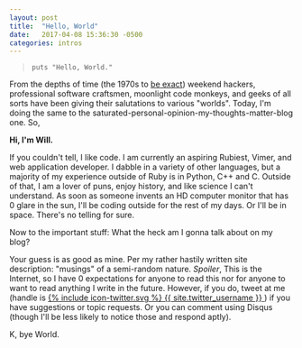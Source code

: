 ```yaml
---
layout: post
title:  "Hello, World"
date:   2017-04-08 15:36:30 -0500
categories: intros
---
```


>`puts "Hello, World."`

From the depths of time (the 1970s to [be exact][b-tutorial]) weekend hackers,
professional software craftsmen, moonlight code monkeys, and geeks of all sorts
have been giving their salutations to various "worlds". Today, I'm doing the
same to the saturated-personal-opinion-my-thoughts-matter-blog one. So,

**Hi, I'm Will.**

If you couldn't tell, I like code. I am currently an aspiring Rubiest, Vimer,
and web application developer. I dabble in a variety of other languages, but a
majority of my experience outside of Ruby is in Python, C++ and C. Outside of
that, I am a lover of puns, enjoy history, and like science I can't understand.
As soon as someone invents an HD computer monitor that has 0 glare in the sun,
I'll be coding outside for the rest of my days. Or I'll be in space. There's no
telling for sure.

Now to the important stuff: What the heck am I gonna talk about on my blog?

Your guess is as good as mine. Per my rather hastily written site description:
"musings" of a semi-random nature. *Spoiler*, This is the Internet, so I have 0
expectations for anyone to read this nor for anyone to want to read anything I
write in the future. However, if you do, tweet at me (handle is
<a href="https://twitter.com/{{ site.twitter_username }}">
<span class="icon icon--twitter">{% include icon-twitter.svg %}</span>
<span class="username">{{ site.twitter_username }}</span>
</a>)
if you have suggestions or topic requests. Or you can comment using Disqus
(though I'll be less likely to notice those and respond aptly).

K, bye World.

[b-tutorial]:  https://www.bell-labs.com/usr/dmr/www/bintro.html
